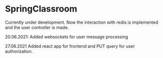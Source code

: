 # SpringClassroom

Currently under development. Now the interaction with redis is implemented and the user controller is made.

20.06.2021: Added websockets for user message processing

27.06.2021 Added react app for frontend and PUT query for user authorization.

